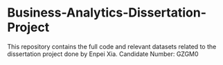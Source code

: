 # Business-Analytics-Dissertation-Project

This repository contains the full code and relevant datasets related to the dissertation project done by Enpei Xia.
Candidate Number: GZGM0
